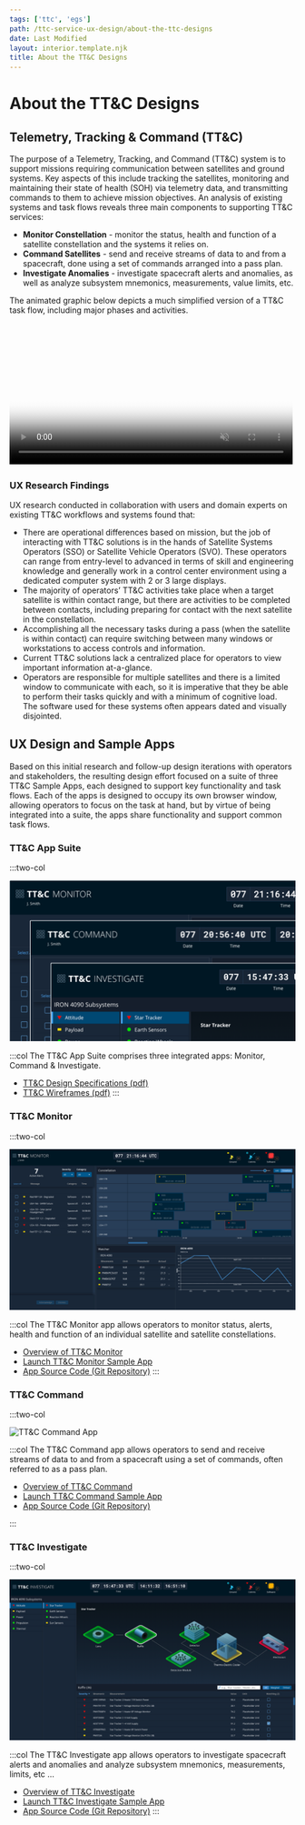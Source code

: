 ```yaml
---
tags: ['ttc', 'egs']
path: /ttc-service-ux-design/about-the-ttc-designs
date: Last Modified
layout: interior.template.njk
title: About the TT&C Designs
---
```


# About the TT&C Designs

## Telemetry, Tracking & Command (TT&C)

The purpose of a Telemetry, Tracking, and Command (TT&C) system is to support missions requiring communication between satellites and ground systems. Key aspects of this include tracking the satellites, monitoring and maintaining their state of health (SOH) via telemetry data, and transmitting commands to them to achieve mission objectives. An analysis of existing systems and task flows reveals three main components to supporting TT&C services:

- **Monitor Constellation** - monitor the status, health and function of a satellite constellation and the systems it relies on.
- **Command Satellites** - send and receive streams of data to and from a spacecraft, done using a set of commands arranged into a pass plan.
- **Investigate Anomalies** - investigate spacecraft alerts and anomalies, as well as analyze subsystem mnemonics, measurements, value limits, etc.

The animated graphic below depicts a much simplified version of a TT&C task flow, including major phases and activities.

<div markdown="1">
    <video width="99%" autoplay loop muted markdown="1"
	poster="/img/service-specific-ux-design/gif-placeholder.png">
        <source src="/video/ttc-phases.mp4" type="video/mp4" markdown="1">        
    </video>
</div>

### UX Research Findings

UX research conducted in collaboration with users and domain experts on existing TT&C workflows and systems found that:

- There are operational differences based on mission, but the job of interacting with TT&C solutions is in the hands of Satellite Systems Operators (SSO) or Satellite Vehicle Operators (SVO). These operators can range from entry-level to advanced in terms of skill and engineering knowledge and generally work in a control center environment using a dedicated computer system with 2 or 3 large displays.
- The majority of operators’ TT&C activities take place when a target satellite is within contact range, but there are activities to be completed between contacts, including preparing for contact with the next satellite in the constellation.
- Accomplishing all the necessary tasks during a pass (when the satellite is within contact) can require switching between many windows or workstations to access controls and information.
- Current TT&C solutions lack a centralized place for operators to view important information at-a-glance.
- Operators are responsible for multiple satellites and there is a limited window to communicate with each, so it is imperative that they be able to perform their tasks quickly and with a minimum of cognitive load.  
  The software used for these systems often appears dated and visually disjointed.

## UX Design and Sample Apps

Based on this initial research and follow-up design iterations with operators and stakeholders, the resulting design effort focused on a suite of three TT&C Sample Apps, each designed to support key functionality and task flows. Each of the apps is designed to occupy its own browser window, allowing operators to focus on the task at hand, but by virtue of being integrated into a suite, the apps share functionality and support common task flows.

### TT&C App Suite

:::two-col

![TT&C Application Suite](/img/service-specific-ux-design/ttc-suite-apps.png)

:::col
The TT&C App Suite comprises three integrated apps: Monitor, Command & Investigate.

- [TT&C Design Specifications (pdf)](https://s3-us-west-2.amazonaws.com/com.rocketcom.astrouxds/downloads/ttc-specifications.pdf)
- [TT&C Wireframes (pdf)](https://s3-us-west-2.amazonaws.com/com.rocketcom.astrouxds/downloads/ttc-wireframes.pdf)
  :::

### TT&C Monitor

:::two-col

![TT&C Monitor App](/img/service-specific-ux-design/ttc-monitor-app.png)

:::col
The TT&C Monitor app allows operators to monitor status, alerts, health and function of an individual satellite and satellite constellations.

- [Overview of TT&C Monitor](/ttc-service-ux-design/ttc-monitor)
- [Launch TT&C Monitor Sample App](https://ttc-monitor.astrouxds.com/)
- [App Source Code (Git Repository)](https://bitbucket.org/rocketcom/tt-c-monitor/src/master/)
  :::

### TT&C Command

:::two-col

![TT&C Command App](/img/service-specific-ux-design/ttc-equipment-manager-app.png)

:::col
The TT&C Command app allows operators to send and receive streams of data to and from a spacecraft using a set of commands, often referred to as a pass plan.

- [Overview of TT&C Command](/ttc-service-ux-design/ttc-command)
- [Launch TT&C Command Sample App](https://ttc-command.astrouxds.com/)
- [App Source Code (Git Repository)](https://bitbucket.org/rocketcom/tt-c-command/src/master/)

:::

### TT&C Investigate

:::two-col

![TT&C Schedule App](/img/service-specific-ux-design/ttc-investigate-app.png)

:::col
The TT&C Investigate app allows operators to investigate spacecraft alerts and anomalies and analyze subsystem mnemonics, measurements, limits, etc …

- [Overview of TT&C Investigate](/ttc-service-ux-design/ttc-investigate)
- [Launch TT&C Investigate Sample App](https://ttc-investigate.astrouxds.com/)
- [App Source Code (Git Repository)](https://bitbucket.org/rocketcom/tt-c-investigate/src/master/)
  :::
